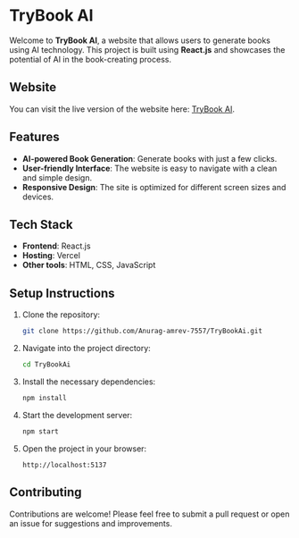 # TryBook AI

Welcome to **TryBook AI**, a website that allows users to generate books using AI technology. This project is built using **React.js** and showcases the potential of AI in the book-creating process.

## Website

You can visit the live version of the website here: [TryBook AI](https://try-book-ai-x44c.vercel.app).

## Features

- **AI-powered Book Generation**: Generate books with just a few clicks.
- **User-friendly Interface**: The website is easy to navigate with a clean and simple design.
- **Responsive Design**: The site is optimized for different screen sizes and devices.

## Tech Stack

- **Frontend**: React.js
- **Hosting**: Vercel
- **Other tools**: HTML, CSS, JavaScript

## Setup Instructions

1. Clone the repository:
    ```bash
    git clone https://github.com/Anurag-amrev-7557/TryBookAi.git
    ```

2. Navigate into the project directory:
    ```bash
    cd TryBookAi
    ```

3. Install the necessary dependencies:
    ```bash
    npm install
    ```

4. Start the development server:
    ```bash
    npm start
    ```

5. Open the project in your browser:
    ```
    http://localhost:5137
    ```

## Contributing

Contributions are welcome! Please feel free to submit a pull request or open an issue for suggestions and improvements.
